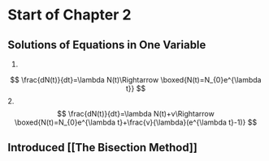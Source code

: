 
# Start of Chapter 2

## Solutions of Equations in One Variable
1. 
$$
\frac{dN(t)}{dt}=\lambda N(t)\Rightarrow \boxed{N(t)=N_{0}e^{\lambda t}}
$$
2. 
$$
\frac{dN(t)}{dt}=\lambda N(t)+v\Rightarrow \boxed{N(t)=N_{0}e^{\lambda t}+\frac{v}{\lambda}(e^{\lambda t}-1)}
$$
## Introduced [[The Bisection Method]]
